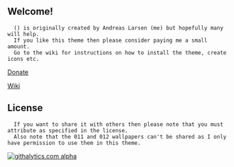 Welcome!
---
      () is originally created by Andreas Larsen (me) but hopefully many will help. 
      If you like this theme then please consider paying me a small amount.
      Go to the wiki for instructions on how to install the theme, create icons etc.
      
[Donate](http://andreaslarsen.dk/parentheme/#paypal)

[Wiki](https://github.com/andreaslarsen/parentheme/wiki)


License
---
      If you want to share it with others then please note that you must attribute as specified in the license.
      Also note that the 011 and 012 wallpapers can't be shared as I only have permission to use them in this theme.

[![githalytics.com alpha](https://cruel-carlota.pagodabox.com/f52285414e421ef577afc553295df89a "githalytics.com")](http://githalytics.com/andreaslarsen/parentheme)
